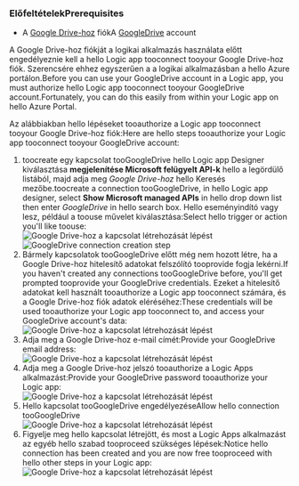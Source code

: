 ### <a name="prerequisites"></a><span data-ttu-id="8dc18-101">Előfeltételek</span><span class="sxs-lookup"><span data-stu-id="8dc18-101">Prerequisites</span></span>
* <span data-ttu-id="8dc18-102">A [Google Drive-hoz](https://www.google.com/drive/) fiók</span><span class="sxs-lookup"><span data-stu-id="8dc18-102">A [GoogleDrive](https://www.google.com/drive/) account</span></span>  

<span data-ttu-id="8dc18-103">A Google Drive-hoz fiókját a logikai alkalmazás használata előtt engedélyeznie kell a hello Logic app tooconnect tooyour Google Drive-hoz fiók. Szerencsére ehhez egyszerűen a a logikai alkalmazásban a hello Azure portálon.</span><span class="sxs-lookup"><span data-stu-id="8dc18-103">Before you can use your GoogleDrive account in a Logic app, you must authorize hello Logic app tooconnect tooyour GoogleDrive account.Fortunately, you can do this easily from within your Logic app on hello Azure Portal.</span></span>  

<span data-ttu-id="8dc18-104">Az alábbiakban hello lépéseket tooauthorize a Logic app tooconnect tooyour Google Drive-hoz fiók:</span><span class="sxs-lookup"><span data-stu-id="8dc18-104">Here are hello steps tooauthorize your Logic app tooconnect tooyour GoogleDrive account:</span></span>  

1. <span data-ttu-id="8dc18-105">toocreate egy kapcsolat tooGoogleDrive hello Logic app Designer kiválasztása **megjelenítése Microsoft felügyelt API-k** hello a legördülő listából, majd adja meg *Google Drive-hoz* hello Keresés mezőbe.</span><span class="sxs-lookup"><span data-stu-id="8dc18-105">toocreate a connection tooGoogleDrive, in hello Logic app designer, select **Show Microsoft managed APIs** in hello drop down list then enter *GoogleDrive* in hello search box.</span></span> <span data-ttu-id="8dc18-106">Hello eseményindító vagy lesz, például a toouse művelet kiválasztása:</span><span class="sxs-lookup"><span data-stu-id="8dc18-106">Select hello trigger or action you'll like toouse:</span></span>  
   <span data-ttu-id="8dc18-107">![Google Drive-hoz a kapcsolat létrehozását lépést](./media/connectors-create-api-googledrive/googledrive-1.png)</span><span class="sxs-lookup"><span data-stu-id="8dc18-107">![GoogleDrive connection creation step](./media/connectors-create-api-googledrive/googledrive-1.png)</span></span>  
2. <span data-ttu-id="8dc18-108">Bármely kapcsolatok tooGoogleDrive előtt még nem hozott létre, ha a Google Drive-hoz hitelesítő adatokat felszólító tooprovide fogja lekérni.</span><span class="sxs-lookup"><span data-stu-id="8dc18-108">If you haven't created any connections tooGoogleDrive before, you'll get prompted tooprovide your GoogleDrive credentials.</span></span> <span data-ttu-id="8dc18-109">Ezeket a hitelesítő adatokat kell használt tooauthorize a Logic app tooconnect számára, és a Google Drive-hoz fiók adatok eléréséhez:</span><span class="sxs-lookup"><span data-stu-id="8dc18-109">These credentials will be used tooauthorize your Logic app tooconnect to, and access your GoogleDrive account's data:</span></span>  
   ![Google Drive-hoz a kapcsolat létrehozását lépést](./media/connectors-create-api-googledrive/googledrive-2.png)  
3. <span data-ttu-id="8dc18-111">Adja meg a Google Drive-hoz e-mail címét:</span><span class="sxs-lookup"><span data-stu-id="8dc18-111">Provide your GoogleDrive email address:</span></span>  
   ![Google Drive-hoz a kapcsolat létrehozását lépést](./media/connectors-create-api-googledrive/googledrive-3.png)  
4. <span data-ttu-id="8dc18-113">Adja meg a Google Drive-hoz jelszó tooauthorize a Logic Apps alkalmazást:</span><span class="sxs-lookup"><span data-stu-id="8dc18-113">Provide your GoogleDrive password tooauthorize your Logic app:</span></span>  
   ![Google Drive-hoz a kapcsolat létrehozását lépést](./media/connectors-create-api-googledrive/googledrive-4.png)
5. <span data-ttu-id="8dc18-115">Hello kapcsolat tooGoogleDrive engedélyezése</span><span class="sxs-lookup"><span data-stu-id="8dc18-115">Allow hello connection tooGoogleDrive</span></span>  
   ![Google Drive-hoz a kapcsolat létrehozását lépést](./media/connectors-create-api-googledrive/googledrive-5.png)  
6. <span data-ttu-id="8dc18-117">Figyelje meg hello kapcsolat létrejött, és most a Logic Apps alkalmazást az egyéb hello szabad tooproceed szükséges lépések:</span><span class="sxs-lookup"><span data-stu-id="8dc18-117">Notice hello connection has been created and you are now free tooproceed with hello other steps in your Logic app:</span></span>  
   ![Google Drive-hoz a kapcsolat létrehozását lépést](./media/connectors-create-api-googledrive/googledrive-6.png)  

